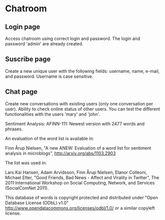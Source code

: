 # Chatroom

## Login page

Access chatroom using correct login and password. The login and password 'admin' are already created.

## Suscribe page

Create a new unique user with the following fields: username, name, e-mail, and password. Username is case sensitive.

## Chat page

Create new conversations with existing users (only one conversation per user). Ability to check online status of other users.
You can test the different functionalities with the users 'mary' and 'john'.

Sentiment Analysis: AFINN-111: Newest version with 2477 words and phrases.

An evaluation of the word list is available in:

Finn Årup Nielsen, "A new ANEW: Evaluation of a word list for
sentiment analysis in microblogs", http://arxiv.org/abs/1103.2903

The list was used in:

Lars Kai Hansen, Adam Arvidsson, Finn Årup Nielsen, Elanor Colleoni,
Michael Etter, "Good Friends, Bad News - Affect and Virality in
Twitter", The 2011 International Workshop on Social Computing,
Network, and Services (SocialComNet 2011).


This database of words is copyright protected and distributed under
"Open Database License (ODbL) v1.0"
http://www.opendatacommons.org/licenses/odbl/1.0/ or a similar
copyleft license.

